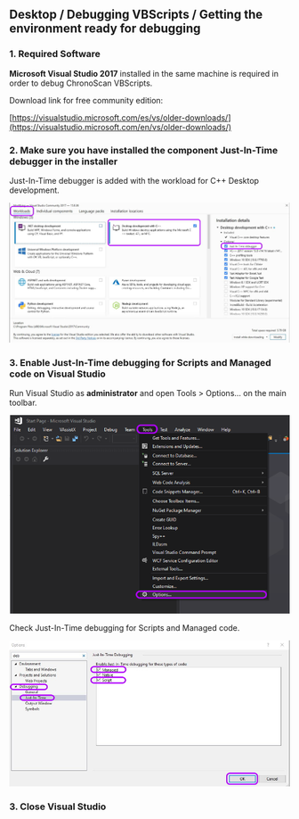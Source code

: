 
## Desktop / Debugging VBScripts / Getting the environment ready for debugging

### 1. Required Software

**Microsoft Visual Studio 2017** installed in the same machine is required in order to debug ChronoScan VBScripts.

Download link for free community edition:  

[https://visualstudio.microsoft.com/es/vs/older-downloads/](https://visualstudio.microsoft.com/en/vs/older-downloads/)

### 2. Make sure you have installed the component Just-In-Time debugger in the installer

Just-In-Time debugger is added with the workload for C++ Desktop development.
  
<img src="/_images_/debugging/vscomunnitygitcpp.jpg" width="620" height="auto">

### 3. Enable Just-In-Time debugging for Scripts and Managed code on Visual Studio

Run Visual Studio as **administrator** and open Tools > Options... on the main toolbar.

<img src="./_images_/debugging/vs2017_tool_debug.png" width="620" height="auto">

Check Just-In-Time debugging for Scripts and Managed code.

<img src="./_images_/debugging/justin.jpg" width="620" height="auto">

### 3. Close Visual Studio
